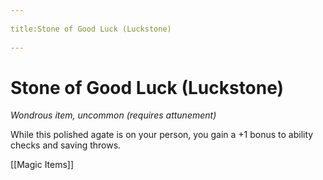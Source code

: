 --- 
title:Stone of Good Luck (Luckstone) 
---
# Stone of Good Luck (Luckstone)

*Wondrous item, uncommon (requires attunement)*

While this polished agate is on your person, you gain a +1 bonus to ability checks and saving throws.


[[Magic Items]]
